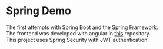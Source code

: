 # Spring Demo
The first attempts with Spring Boot and the Spring Framework. <br>
The frontend was developed with angular in [this](https://github.com/Blo0dR0gue/angular-tour-of-heroes-tutorial) repository. <br>
This project uses Spring Security with JWT authentication.
